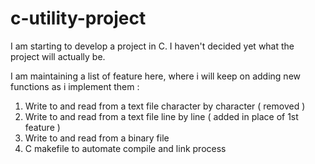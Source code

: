 # c-utility-project
I am starting to develop a project in C.
I haven't decided yet what the project will actually be.

I am maintaining a list of feature here, where i will keep on adding new functions as i implement them :
1. Write to and read from a text file character by character ( removed )
2. Write to and read from a text file line by line ( added in place of 1st feature )
3. Write to and read from a binary file
4. C makefile to automate compile and link process

